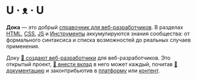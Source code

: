 # U · ᴥ · U

**Дока** — это добрый [справочник для веб-разработчиков](https://doka.guide). В разделах [HTML](https://doka.guide/html/), [CSS](https://doka.guide/css/), [JS](https://doka.guide/js/) и [Инструменты](https://doka.guide/tools/) аккумулируются знания сообщества: от формального синтаксиса и списка возможностей до реальных случаев применения.

Доку [💫 создают веб-разработчики](https://github.com/doka-guide/content/blob/main/pages/about/index.md) для веб-разработчиков. Это открытый проект, [🚀 внести вклад](https://github.com/doka-guide/content/blob/main/docs/contributing.md) в него может каждый, почитав [📄 документацию](https://github.com/doka-guide/content/tree/main/docs) и законтрибьютив в [платформу](https://github.com/doka-guide/platform) или [контент](https://github.com/doka-guide/content/).
